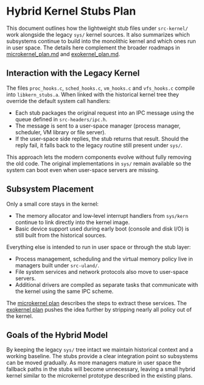 # Hybrid Kernel Stubs Plan

This document outlines how the lightweight stub files under `src-kernel/` work alongside the legacy `sys/` kernel sources.  It also summarizes which subsystems continue to build into the monolithic kernel and which ones run in user space.  The details here complement the broader roadmaps in [microkernel_plan.md](microkernel_plan.md) and [exokernel_plan.md](exokernel_plan.md).

## Interaction with the Legacy Kernel

The files `proc_hooks.c`, `sched_hooks.c`, `vm_hooks.c` and `vfs_hooks.c` compile into `libkern_stubs.a`.  When linked with the historical kernel tree they override the default system call handlers:

- Each stub packages the original request into an IPC message using the queue defined in `src-headers/ipc.h`.
- The message is sent to a user-space manager (process manager, scheduler, VM library or file server).
- If the user-space side replies, the stub returns that result.  Should the reply fail, it falls back to the legacy routine still present under `sys/`.

This approach lets the modern components evolve without fully removing the old code.  The original implementations in `sys/` remain available so the system can boot even when user-space servers are missing.

## Subsystem Placement

Only a small core stays in the kernel:

- The memory allocator and low‐level interrupt handlers from `sys/kern` continue to link directly into the kernel image.
- Basic device support used during early boot (console and disk I/O) is still built from the historical sources.

Everything else is intended to run in user space or through the stub layer:

- Process management, scheduling and the virtual memory policy live in managers built under `src-uland/`.
- File system services and network protocols also move to user-space servers.
- Additional drivers are compiled as separate tasks that communicate with the kernel using the same IPC scheme.

The [microkernel plan](microkernel_plan.md) describes the steps to extract these services.  The [exokernel plan](exokernel_plan.md) pushes the idea further by stripping nearly all policy out of the kernel.

## Goals of the Hybrid Model

By keeping the legacy `sys/` tree intact we maintain historical context and a working baseline.  The stubs provide a clear integration point so subsystems can be moved gradually.  As more managers mature in user space the fallback paths in the stubs will become unnecessary, leaving a small hybrid kernel similar to the microkernel prototype described in the existing plans.
